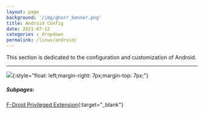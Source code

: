 ```yaml
---
layout: page
background: '/img/ghorr_banner.png'
title: Android Config
date: 2021-07-12
categories : dropdown
permalink: /linux/android/
---
```


This section is dedicated to the configuration and customization of Android.

____________________________________

![](../../img/linux/android/android.png){:style="float: left;margin-right: 7px;margin-top: 7px;"}

##### Subpages:

[F-Droid Privileged Extension](/linux/android/f-droid_priv){:target="_blank"}
